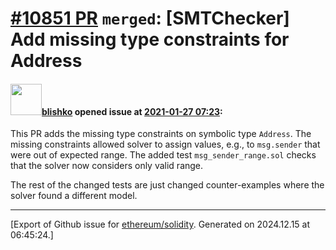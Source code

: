 # [\#10851 PR](https://github.com/ethereum/solidity/pull/10851) `merged`: [SMTChecker] Add missing type constraints for Address

#### <img src="https://avatars.githubusercontent.com/u/16404346?v=4" width="50">[blishko](https://github.com/blishko) opened issue at [2021-01-27 07:23](https://github.com/ethereum/solidity/pull/10851):

This PR adds the missing type constraints on symbolic type `Address`.
The missing constraints allowed solver to assign values, e.g., to `msg.sender`  that were out of expected range.
The added test `msg_sender_range.sol` checks that the solver now considers only valid range.

The rest of the changed tests are just changed counter-examples where the solver found a different model.




-------------------------------------------------------------------------------



[Export of Github issue for [ethereum/solidity](https://github.com/ethereum/solidity). Generated on 2024.12.15 at 06:45:24.]
